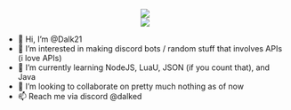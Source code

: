 <p align="center">
  <img src="https://github-readme-stats.vercel.app/api/top-langs/?username=Dalk21&title_color=ffffff&text_color=ffffff&bg_color=222222"/><br>
  <img src="https://github-readme-stats.vercel.app/api?username=Dalk21&&show_icons=true&title_color=ffffff&icon_color=ff9900&text_color=ffffff&bg_color=222222"/>
</p>

- 👋 Hi, I’m @Dalk21
- 👀 I’m interested in making discord bots / random stuff that involves APIs (i love APIs)
- 🌱 I’m currently learning NodeJS, LuaU, JSON (if you count that), and Java
- 💞️ I’m looking to collaborate on pretty much nothing as of now
- 📫 Reach me via discord @dalked

<!---
Dalk21/Dalk21 is a ✨ special ✨ repository because its `README.md` (this file) appears on your GitHub profile.
